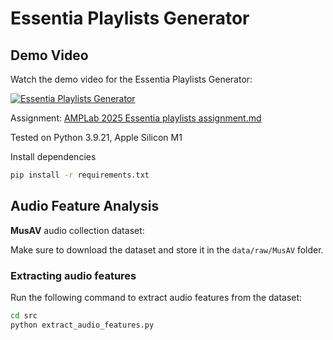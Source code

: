 # Essentia Playlists Generator
## Demo Video

Watch the demo video for the Essentia Playlists Generator:

[![Essentia Playlists Generator](https://img.youtube.com/vi/HGSQNTFlj-0/sddefault.jpg)](https://youtu.be/HGSQNTFlj-0)

Assignment: [AMPLab 2025 Essentia playlists assignment.md](./AMPLab%202025%20Essentia%20playlists%20assignment.md)

Tested on Python 3.9.21, Apple Silicon M1

Install dependencies
```bash
pip install -r requirements.txt
```

## Audio Feature Analysis

**MusAV** audio collection dataset:

Make sure to download the dataset and store it in the `data/raw/MusAV` folder.

### Extracting audio features
Run the following command to extract audio features from the dataset:
```bash
cd src
python extract_audio_features.py
```

